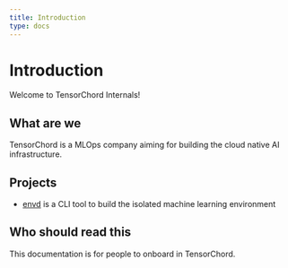 ```yaml
---
title: Introduction
type: docs
---
```


# Introduction

Welcome to TensorChord Internals!

## What are we

TensorChord is a MLOps company aiming for building the cloud native AI infrastructure.

## Projects

* [envd](https://github.com/tensorchord/envd) is a CLI tool to build the isolated machine learning environment

## Who should read this

This documentation is for people to onboard in TensorChord.

